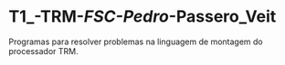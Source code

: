 # T1_-TRM-_FSC-Pedro_-Passero_Veit
Programas para resolver problemas na linguagem de montagem do processador TRM.
